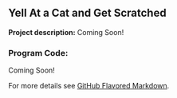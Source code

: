 ## Yell At a Cat and Get Scratched

**Project description:** 
Coming Soon!

### Program Code:

Coming Soon!

For more details see [GitHub Flavored Markdown](https://guides.github.com/features/mastering-markdown/).
